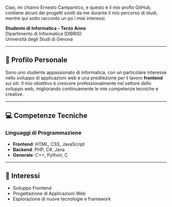 Ciao, mi chiamo Ernesto Campantico, e questo è il mio proflo GitHub, contiene alcuni dei progetti svolti da me durante il mio percorso di studi, mentre qui sotto racconto un po i miei interessi.

**Studente di Informatica - Terzo Anno**  
Dipartimento di Informatica (DIBRIS)  
Università degli Studi di Genova  

---

## 🎯 Profilo Personale
Sono uno studente appassionato di informatica, con un particolare interesse nello sviluppo di applicazioni web e una predilezione per il lavoro **frontend** sui siti. 
Il mio obiettivo è crescere professionalmente nel settore dello sviluppo web, migliorando continuamente le mie competenze tecniche e creative.

---

## 💻 Competenze Tecniche
### Linguaggi di Programmazione
- **Frontend**: HTML, CSS, JavaScript  
- **Backend**: PHP, C#, Java  
- **Generale**: C++, Python, C  

---

## 🌟 Interessi
- Sviluppo Frontend  
- Progettazione di Applicazioni Web  
- Esplorazione di nuove tecnologie e framework
